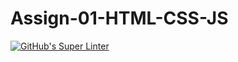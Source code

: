 # Assign-01-HTML-CSS-JS
[![GitHub's Super Linter](https://github.com/ICS20-Programming-Angelo-Pintilie/Assign-01-HTML-CSS-JS/workflows/GitHub's%20Super%20Linter/badge.svg)](https://github.com/ICS20-Programming-Angelo-Pintilie/Assign-01-HTML-CSS-JS/actions)